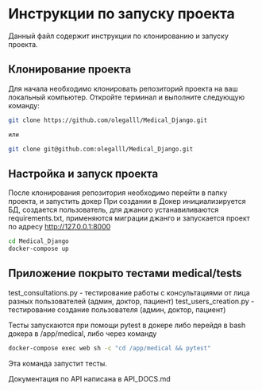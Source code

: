 # Инструкции по запуску проекта

Данный файл содержит инструкции по клонированию и запуску проекта.

## Клонирование проекта

Для начала необходимо клонировать репозиторий проекта на ваш локальный компьютер. Откройте терминал и выполните следующую команду:

```bash
git clone https://github.com/olegalll/Medical_Django.git

или

git clone git@github.com:olegalll/Medical_Django.git
```

## Настройка и запуск проекта
После клонирования репозитория необходимо перейти в папку проекта, и запустить докер
При создании в Докер инициализируется БД, создается пользователь, для джаного устанавиливаются requirements.txt, применяются миграции джанго и запускается проект по адресу http://127.0.0.1:8000
```bash
cd Medical_Django
docker-compose up
```

## Приложение покрыто тестами medical/tests
test_consultations.py - тестирование работы с консультациями от лица разных пользователей (админ, доктор, пациент)
test_users_creation.py - тестирование создание пользователя (админ, доктор, пациент)

Тесты запускаются при помощи pytest в докере либо перейдя в bash докера в /app/medical, либо через команду 

```bash
docker-compose exec web sh -c "cd /app/medical && pytest"
```
Эта команда запустит тесты.

Документация по API написана в API_DOCS.md

